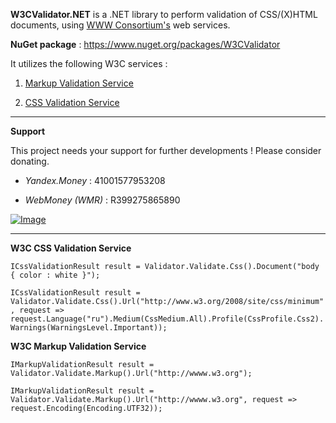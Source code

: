 **W3CValidator.NET** is a .NET library to perform validation of CSS/(X)HTML documents, using [WWW Consortium's](http://www.w3.org) web services.

**NuGet package** : https://www.nuget.org/packages/W3CValidator

It utilizes the following W3C services :

1. [Markup Validation Service](http://validator.w3.org/docs/api.html)

2. [CSS Validation Service](http://jigsaw.w3.org/css-validator/api.html)

***

**Support**

This project needs your support for further developments ! Please consider donating.

- _Yandex.Money_ : 41001577953208

- _WebMoney (WMR)_ : R399275865890

[![Image](https://www.paypalobjects.com/en_US/i/btn/btn_donateCC_LG.gif)](https://www.paypal.com/cgi-bin/webscr?cmd=_s-xclick&hosted_button_id=APHM8MU9N76V8 "Donate")

***

**W3C CSS Validation Service**

`ICssValidationResult result = Validator.Validate.Css().Document("body { color : white }");`

`ICssValidationResult result = Validator.Validate.Css().Url("http://www.w3.org/2008/site/css/minimum", request => request.Language("ru").Medium(CssMedium.All).Profile(CssProfile.Css2).Warnings(WarningsLevel.Important));`

**W3C Markup Validation Service**

`IMarkupValidationResult result = Validator.Validate.Markup().Url("http://wwww.w3.org");`

`IMarkupValidationResult result = Validator.Validate.Markup().Url("http://wwww.w3.org", request => request.Encoding(Encoding.UTF32));`